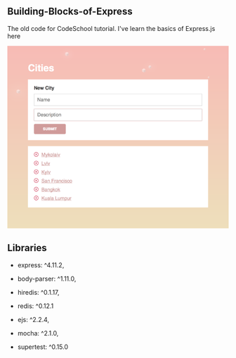 ## Building-Blocks-of-Express

The old code for CodeSchool tutorial. I've learn the basics of Express.js here

<div align="center">
  <img src="https://github.com/Cu7ious/Building-Blocks-of-Express/raw/master/public/images/BBofExpress.png" alt="Weather Watcher" />
</div>

## Libraries

* express: ^4.11.2,
* body-parser: ^1.11.0,
* hiredis: ^0.1.17,
* redis: ^0.12.1
* ejs: ^2.2.4,

* mocha: ^2.1.0,
* supertest: ^0.15.0
